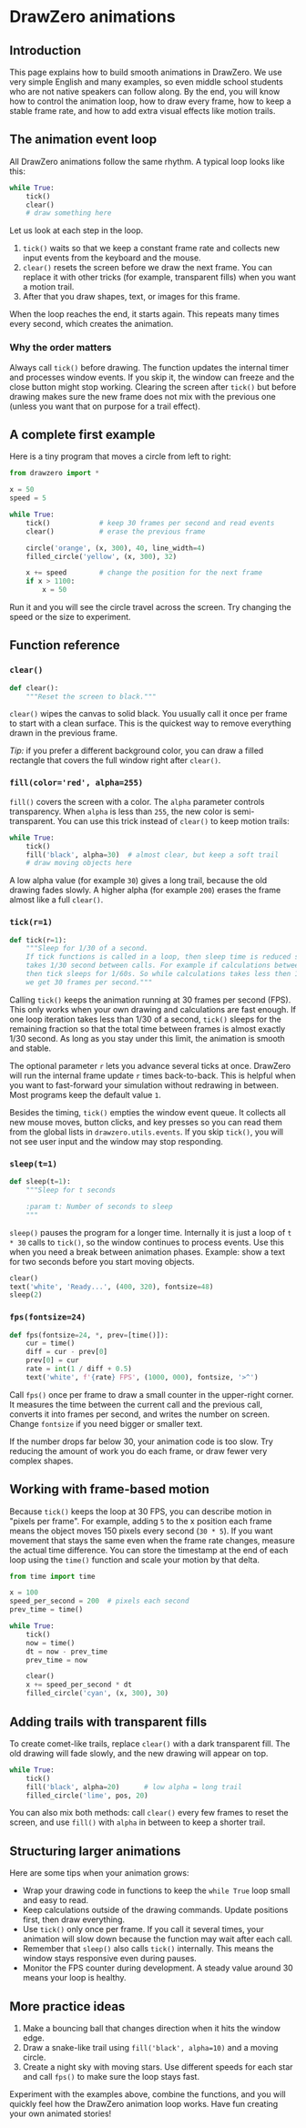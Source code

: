 # DrawZero animations

## Introduction

This page explains how to build smooth animations in DrawZero. We use very
simple English and many examples, so even middle school students who are not
native speakers can follow along. By the end, you will know how to control the
animation loop, how to draw every frame, how to keep a stable frame rate, and
how to add extra visual effects like motion trails.

## The animation event loop

All DrawZero animations follow the same rhythm. A typical loop looks like this:

```python
while True:
    tick()
    clear()
    # draw something here
```

Let us look at each step in the loop.

1. `tick()` waits so that we keep a constant frame rate and collects new input
   events from the keyboard and the mouse.
2. `clear()` resets the screen before we draw the next frame. You can replace it
   with other tricks (for example, transparent fills) when you want a motion
   trail.
3. After that you draw shapes, text, or images for this frame.

When the loop reaches the end, it starts again. This repeats many times every
second, which creates the animation.

### Why the order matters

Always call `tick()` before drawing. The function updates the internal timer and
processes window events. If you skip it, the window can freeze and the close
button might stop working. Clearing the screen after `tick()` but before
drawing makes sure the new frame does not mix with the previous one (unless you
want that on purpose for a trail effect).

## A complete first example

Here is a tiny program that moves a circle from left to right:

```python
from drawzero import *

x = 50
speed = 5

while True:
    tick()            # keep 30 frames per second and read events
    clear()           # erase the previous frame

    circle('orange', (x, 300), 40, line_width=4)
    filled_circle('yellow', (x, 300), 32)

    x += speed        # change the position for the next frame
    if x > 1100:
        x = 50
```

Run it and you will see the circle travel across the screen. Try changing the
speed or the size to experiment.

## Function reference

### `clear()`

```python
def clear():
    """Reset the screen to black."""
```

`clear()` wipes the canvas to solid black. You usually call it once per frame to
start with a clean surface. This is the quickest way to remove everything drawn
in the previous frame.

*Tip:* if you prefer a different background color, you can draw a filled
rectangle that covers the full window right after `clear()`.

### `fill(color='red', alpha=255)`

`fill()` covers the screen with a color. The `alpha` parameter controls
transparency. When `alpha` is less than `255`, the new color is semi-transparent.
You can use this trick instead of `clear()` to keep motion trails:

```python
while True:
    tick()
    fill('black', alpha=30)  # almost clear, but keep a soft trail
    # draw moving objects here
```

A low alpha value (for example `30`) gives a long trail, because the old drawing
fades slowly. A higher alpha (for example `200`) erases the frame almost like a
full `clear()`.

### `tick(r=1)`

```python
def tick(r=1):
    """Sleep for 1/30 of a second.
    If tick functions is called in a loop, then sleep time is reduced so
    takes 1/30 second between calls. For example if calculations between tick() calls take 1/60s,
    then tick sleeps for 1/60s. So while calculations takes less then 1/30s tick()
    we get 30 frames per second."""
```

Calling `tick()` keeps the animation running at 30 frames per second (FPS). This
only works when your own drawing and calculations are fast enough. If one loop
iteration takes less than 1/30 of a second, `tick()` sleeps for the remaining
fraction so that the total time between frames is almost exactly 1/30 second. As
long as you stay under this limit, the animation is smooth and stable.

The optional parameter `r` lets you advance several ticks at once. DrawZero will
run the internal frame update `r` times back-to-back. This is helpful when you
want to fast-forward your simulation without redrawing in between. Most programs
keep the default value `1`.

Besides the timing, `tick()` empties the window event queue. It collects all new
mouse moves, button clicks, and key presses so you can read them from the global
lists in `drawzero.utils.events`. If you skip `tick()`, you will not see user
input and the window may stop responding.

### `sleep(t=1)`

```python
def sleep(t=1):
    """Sleep for t seconds

    :param t: Number of seconds to sleep
    """
```

`sleep()` pauses the program for a longer time. Internally it is just a loop of
`t * 30` calls to `tick()`, so the window continues to process events. Use this
when you need a break between animation phases. Example: show a text for two
seconds before you start moving objects.

```python
clear()
text('white', 'Ready...', (400, 320), fontsize=48)
sleep(2)
```

### `fps(fontsize=24)`

```python
def fps(fontsize=24, *, prev=[time()]):
    cur = time()
    diff = cur - prev[0]
    prev[0] = cur
    rate = int(1 / diff + 0.5)
    text('white', f'{rate} FPS', (1000, 000), fontsize, '>^')
```

Call `fps()` once per frame to draw a small counter in the upper-right corner.
It measures the time between the current call and the previous call, converts it
into frames per second, and writes the number on screen. Change `fontsize` if
you need bigger or smaller text.

If the number drops far below 30, your animation code is too slow. Try reducing
the amount of work you do each frame, or draw fewer very complex shapes.

## Working with frame-based motion

Because `tick()` keeps the loop at 30 FPS, you can describe motion in "pixels per
frame". For example, adding `5` to the x position each frame means the object
moves 150 pixels every second (`30 * 5`). If you want movement that stays the
same even when the frame rate changes, measure the actual time difference. You
can store the timestamp at the end of each loop using the `time()` function and
scale your motion by that delta.

```python
from time import time

x = 100
speed_per_second = 200  # pixels each second
prev_time = time()

while True:
    tick()
    now = time()
    dt = now - prev_time
    prev_time = now

    clear()
    x += speed_per_second * dt
    filled_circle('cyan', (x, 300), 30)
```

## Adding trails with transparent fills

To create comet-like trails, replace `clear()` with a dark transparent fill. The
old drawing will fade slowly, and the new drawing will appear on top.

```python
while True:
    tick()
    fill('black', alpha=20)      # low alpha = long trail
    filled_circle('lime', pos, 20)
```

You can also mix both methods: call `clear()` every few frames to reset the
screen, and use `fill()` with `alpha` in between to keep a shorter trail.

## Structuring larger animations

Here are some tips when your animation grows:

- Wrap your drawing code in functions to keep the `while True` loop small and
  easy to read.
- Keep calculations outside of the drawing commands. Update positions first,
  then draw everything.
- Use `tick()` only once per frame. If you call it several times, your animation
  will slow down because the function may wait after each call.
- Remember that `sleep()` also calls `tick()` internally. This means the window
  stays responsive even during pauses.
- Monitor the FPS counter during development. A steady value around 30 means
  your loop is healthy.

## More practice ideas

1. Make a bouncing ball that changes direction when it hits the window edge.
2. Draw a snake-like trail using `fill('black', alpha=10)` and a moving circle.
3. Create a night sky with moving stars. Use different speeds for each star and
   call `fps()` to make sure the loop stays fast.

Experiment with the examples above, combine the functions, and you will quickly
feel how the DrawZero animation loop works. Have fun creating your own animated
stories!
